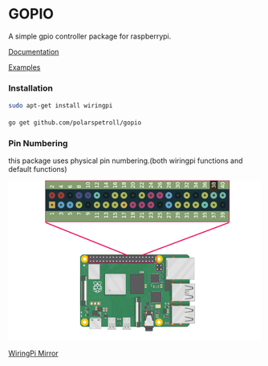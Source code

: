 # GOPIO
A simple gpio controller package for raspberrypi.

[Documentation](https://pkg.go.dev/github.com/polarspetroll/gopio#section-documentation)

[Examples](https://github.com/polarspetroll/gopio/tree/main/examples)

### Installation

```bash
sudo apt-get install wiringpi

go get github.com/polarspetroll/gopio
```


### Pin Numbering
this package uses physical pin numbering.(both wiringpi functions and default functions)

![](gpio_map.jpeg)



[WiringPi Mirror](https://github.com/WiringPi/WiringPi)
